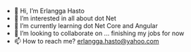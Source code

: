 - 👋 Hi, I’m Erlangga Hasto
- 👀 I’m interested in all about dot Net
- 🌱 I’m currently learning dot Net Core and Angular
- 💞️ I’m looking to collaborate on ... finishing my jobs for now
- 📫 How to reach me? erlangga.hasto@yahoo.com

<!---
erlanggahasto/erlanggahasto is a ✨ special ✨ repository because its `README.md` (this file) appears on your GitHub profile.
You can click the Preview link to take a look at your changes.
--->

